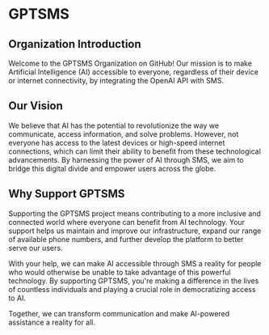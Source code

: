 # GPTSMS

## Organization Introduction

Welcome to the GPTSMS Organization on GitHub! Our mission is to make Artificial Intelligence (AI) accessible to everyone, regardless of their device or internet connectivity, by integrating the OpenAI API with SMS.

## Our Vision

We believe that AI has the potential to revolutionize the way we communicate, access information, and solve problems. However, not everyone has access to the latest devices or high-speed internet connections, which can limit their ability to benefit from these technological advancements. By harnessing the power of AI through SMS, we aim to bridge this digital divide and empower users across the globe.

## Why Support GPTSMS
Supporting the GPTSMS project means contributing to a more inclusive and connected world where everyone can benefit from AI technology. Your support helps us maintain and improve our infrastructure, expand our range of available phone numbers, and further develop the platform to better serve our users.

With your help, we can make AI accessible through SMS a reality for people who would otherwise be unable to take advantage of this powerful technology. By supporting GPTSMS, you're making a difference in the lives of countless individuals and playing a crucial role in democratizing access to AI.

Together, we can transform communication and make AI-powered assistance a reality for all.
